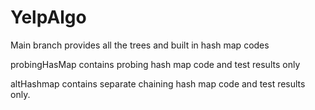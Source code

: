 # YelpAlgo

Main branch provides all the trees and built in hash map codes

probingHasMap contains probing hash map code and test results only

altHashmap contains separate chaining hash map code and test results only. 
